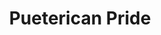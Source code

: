 ---
pid: llp281
title: Pueterican Pride
location_transcription: 5th St
coordinates: "[-75.145334252148, 39.969108586712]"
zipcode: '19120'
gen_neighborhood: North Philadelphia
neighborhood: Logan,Olney
outside_phl: 
age: '46'
age_range: 40-49
instagram: 
image_file_name: llp_281.jpg
proposal_transcription: Pueterican Pride
topic: Race Ethnicity
topic_summary: '0'
type: Sculpture Statue
keywords_other: flag, puerto rico
credit: "#pray4puertorico"
image_labels: 
twitter: 
facebook: 
permalink: "/monuments/llp281/"
layout: item-page
---